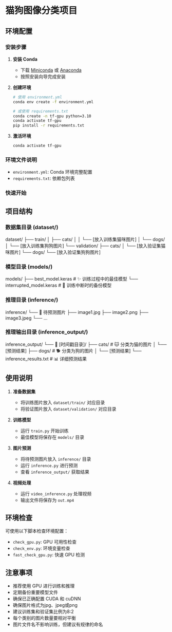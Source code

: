 # 猫狗图像分类项目

## 环境配置

### 安装步骤

1. **安装 Conda**
   - 下载 [Miniconda](https://docs.conda.io/en/latest/miniconda.html) 或 [Anaconda](https://www.anaconda.com/download)
   - 按照安装向导完成安装

2. **创建环境**
   ```bash
   # 使用 environment.yml
   conda env create -f environment.yml

   # 或使用 requirements.txt
   conda create -n tf-gpu python=3.10
   conda activate tf-gpu
   pip install -r requirements.txt
   ```

3. **激活环境**
   ```bash
   conda activate tf-gpu
   ```

### 环境文件说明

- `environment.yml`: Conda 环境完整配置
- `requirements.txt`: 依赖包列表

### 快速开始

## 项目结构

### 数据集目录 (dataset/)

dataset/
├── train/
│   ├── cats/
│   │   └── [放入训练集猫咪图片]
│   └── dogs/
│       └── [放入训练集狗狗图片]
└── validation/
    ├── cats/
    │   └── [放入验证集猫咪图片]
    └── dogs/
        └── [放入验证集狗狗图片]

### 模型目录 (models/)

models/
├── best_model.keras # ✨ 训练过程中的最佳模型
└── interrupted_model.keras # 💾 训练中断时的备份模型

### 推理目录 (inference/)

inference/
└── 📸 待预测图片
├── image1.jpg
├── image2.png
├── image3.jpeg
└── ...

### 推理输出目录 (inference_output/)

inference_output/
└── 📅 [时间戳目录]/
├── cats/ # 🐱 分类为猫的图片
│ └── [预测结果]
├── dogs/ # 🐕 分类为狗的图片
│ └── [预测结果]
└── inference_results.txt # 📊 详细预测结果

## 使用说明

1. **准备数据集**
   - 将训练图片放入 `dataset/train/` 对应目录
   - 将验证图片放入 `dataset/validation/` 对应目录

2. **训练模型**
   - 运行 `train.py` 开始训练
   - 最佳模型将保存在 `models/` 目录

3. **图片预测**
   - 将待预测图片放入 `inference/` 目录
   - 运行 `inference.py` 进行预测
   - 查看 `inference_output/` 获取结果

4. **视频处理**
   - 运行 `video_inference.py` 处理视频
   - 输出文件将保存为 `out.mp4`

## 环境检查

可使用以下脚本检查环境配置：
- `check_gpu.py`: GPU 可用性检查
- `check_env.py`: 环境变量检查
- `fast_check_gpu.py`: 快速 GPU 检测

## 注意事项

- 推荐使用 GPU 进行训练和推理
- 定期备份重要模型文件
- 确保已正确配置 CUDA 和 cuDNN
- 确保图片格式为jpg、jpeg或png
- 建议训练集和验证集比例为8:2
- 每个类别的图片数量要相对平衡
- 图片文件名不影响训练，但建议有规律的命名